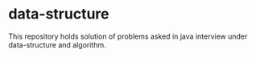 # data-structure
This repository holds solution of problems asked in java interview under data-structure and algorithm.
